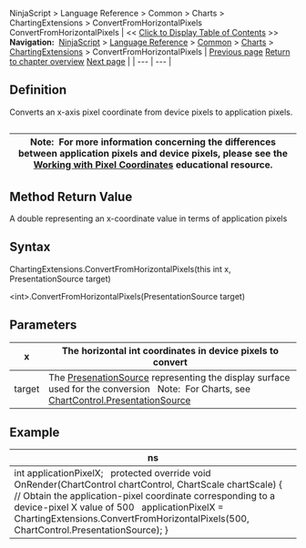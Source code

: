 ﻿
NinjaScript \> Language Reference \> Common \> Charts \> ChartingExtensions \> ConvertFromHorizontalPixels
ConvertFromHorizontalPixels
| \<\< [Click to Display Table of Contents](convertfromhorizontalpixels.md) \>\> **Navigation:**     [NinjaScript](ninjascript.md) \> [Language Reference](language_reference_wip.md) \> [Common](common.md) \> [Charts](chart.md) \> [ChartingExtensions](chartingextensions.md) \> ConvertFromHorizontalPixels | [Previous page](chartingextensions.md) [Return to chapter overview](chartingextensions.md) [Next page](convertfromverticalpixels.md) |
| --- | --- |
## Definition
Converts an x\-axis pixel coordinate from device pixels to application pixels.
## 
| Note:  For more information concerning the differences between application pixels and device pixels, please see the [Working with Pixel Coordinates](working_with_pixel_coordinates.md) educational resource. |
| --- |
## 
## 
## Method Return Value
A double representing an x\-coordinate value in terms of application pixels
## 
## Syntax
ChartingExtensions.ConvertFromHorizontalPixels(this int x, PresentationSource target)  

\<int\>.ConvertFromHorizontalPixels(PresentationSource target)
 
## Parameters
| x | The horizontal int coordinates in device pixels to convert |
| --- | --- |
| target | The [PresenationSource](https://msdn.microsoft.com/en-us/library/system.windows.presentationsource(v=vs.110).aspx) representing the display surface used for the conversion   Note:  For Charts, see [ChartControl.PresentationSource](presentationsource.md) |
## 
## 
## Example
| ns |
| --- |
| int applicationPixelX;   protected override void OnRender(ChartControl chartControl, ChartScale chartScale) {    // Obtain the application\-pixel coordinate corresponding to a device\-pixel X value of 500    applicationPixelX \= ChartingExtensions.ConvertFromHorizontalPixels(500, ChartControl.PresentationSource); } |


